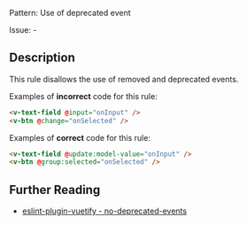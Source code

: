 Pattern: Use of deprecated event

Issue: -

## Description

This rule disallows the use of removed and deprecated events. 

Examples of **incorrect** code for this rule:

```html
<v-text-field @input="onInput" />
<v-btn @change="onSelected" />
```

Examples of **correct** code for this rule:

```html
<v-text-field @update:model-value="onInput" />
<v-btn @group:selected="onSelected" />
```

## Further Reading

* [eslint-plugin-vuetify - no-deprecated-events](https://github.com/vuetifyjs/eslint-plugin-vuetify/blob/HEAD/docs/rules/no-deprecated-events.md)
